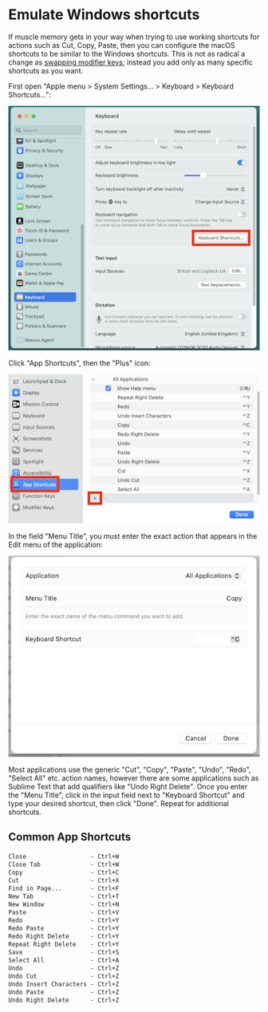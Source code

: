 # Emulate Windows shortcuts

If muscle memory gets in your way when trying to use working shortcuts for actions such as Cut, Copy, Paste, then you can configure the macOS shortcuts to be similar to the Windows shortcuts. This is not as radical a change as [swapping modifier keys](https://support.apple.com/en-gb/guide/mac-help/mchlp1011/mac); instead you add only as many specific shortcuts as you want.

First open "Apple menu > System Settings... > Keyboard > Keyboard Shortcuts...":

![macOS Keyboard Shortcuts location](img/emulate-windows-shortcuts-1.png)

Click "App Shortcuts", then the "Plus" icon:

![macOS App Shortcuts location](img/emulate-windows-shortcuts-2.png)

In the field "Menu Title", you must enter the exact action that appears in the Edit menu of the application:

![macOS new App Shortcut](img/emulate-windows-shortcuts-3.png)

Most applications use the generic "Cut", "Copy", "Paste", "Undo", "Redo", "Select All" etc. action names, however there are some applications such as Sublime Text that add qualifiers like "Undo Right Delete". Once you enter the "Menu Title", click in the input field next to "Keyboard Shortcut" and type your desired shortcut, then click "Done". Repeat for additional shortcuts.

## Common App Shortcuts
```
Close                  - Ctrl+W
Close Tab              - Ctrl+W
Copy                   - Ctrl+C
Cut                    - Ctrl+X
Find in Page...        - Ctrl+F
New Tab                - Ctrl+T
New Window             - Ctrl+N
Paste                  - Ctrl+V
Redo                   - Ctrl+Y
Redo Paste             - Ctrl+Y
Redo Right Delete      - Ctrl+Y
Repeat Right Delete    - Ctrl+Y
Save                   - Ctrl+S
Select All             - Ctrl+A
Undo                   - Ctrl+Z
Undo Cut               - Ctrl+Z
Undo Insert Characters - Ctrl+Z
Undo Paste             - Ctrl+Z
Undo Right Delete      - Ctrl+Z
```
